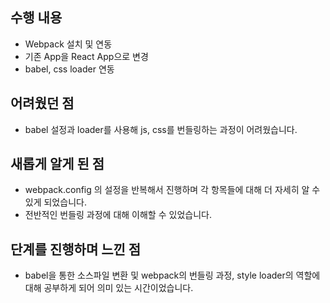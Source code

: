 ## 수행 내용
- Webpack 설치 및 연동
- 기존 App을 React App으로 변경
- babel, css loader 연동

## 어려웠던 점
- babel 설정과 loader를 사용해 js, css를 번들링하는 과정이 어려웠습니다.
## 새롭게 알게 된 점
- webpack.config 의 설정을 반복해서 진행하며 각 항목들에 대해 더 자세히 알 수 있게 되었습니다.
- 전반적인 번들링 과정에 대해 이해할 수 있었습니다.
## 단계를 진행하며 느낀 점
- babel을 통한 소스파일 변환 및 webpack의 번들링 과정, style loader의 역할에 대해 공부하게 되어 의미 있는 시간이었습니다.
